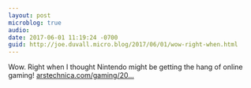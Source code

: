```yaml
---
layout: post
microblog: true
audio: 
date: 2017-06-01 11:19:24 -0700
guid: http://joe.duvall.micro.blog/2017/06/01/wow-right-when.html
---
```

Wow. Right when I thought Nintendo might be getting the hang of online gaming! [arstechnica.com/gaming/20...](https://arstechnica.com/gaming/2017/06/switchs-first-chat-headset-is-a-mess-and-thats-nintendos-fault/)
